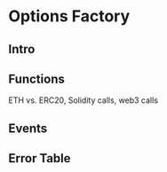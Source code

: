 # Options Factory

## Intro 

## Functions 

ETH vs. ERC20, Solidity calls, web3 calls

## Events 

## Error Table





